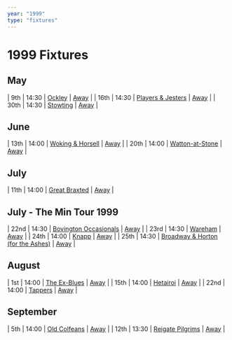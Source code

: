 ```yaml
---
year: "1999"
type: "fixtures"
---
```


# 1999 Fixtures

## May

| 9th | 14:30 | [Ockley](/1999/1999-ockley) | [Away]() |
| 16th | 14:30 | [Players & Jesters](/1999/1999-players-and-jesters) | [Away]() |
| 30th | 14:30 | [Stowting](/1999/1999-stowting) | [Away]() |

## June

| 13th | 14:00 | [Woking & Horsell](/1999/1999-woking-and-horsell) | [Away]() |
| 20th | 14:00 | [Watton-at-Stone](/1999/1999-watton-at-stone) | [Away]() |

## July

| 11th | 14:00 | [Great Braxted](/1999/1999-great-braxted) | [Away]() |

## July - The Min Tour 1999

| 22nd | 14:30 | [Bovington Occasionals](/1999/1999-bovington-occasionals) | [Away]() |
| 23rd | 14:30 | [Wareham](/1999/1999-wareham) | [Away]() |
| 24th | 14:00 | [Knapp](/1999/1999-knapp) | [Away]() |
| 25th | 14:30 | [Broadway & Horton (for the Ashes)](/1999/1999-broadway-and-horton) | [Away]() |

## August

| 1st | 14:00 | [The Ex-Blues](/1999/1999-the-ex-blues) | [Away]() |
| 15th | 14:00 | [Hetairoi](/1999/1999-hetairoi) | [Away]() |
| 22nd | 14:00 | [Tappers](/1999/1999-tappers) | [Away]() |

## September

| 5th | 14:00 | [Old Colfeans](/1999/1999-old-colfeans) | [Away]() |
| 12th | 13:30 | [Reigate Pilgrims](/1999/1999-reigate-pilgrims) | [Away]() |
